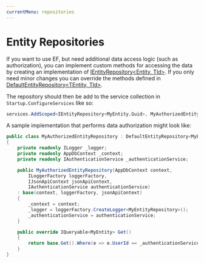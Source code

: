```yaml
---
currentMenu: repositories
---
```


# Entity Repositories

If you want to use EF, but need additional data access logic (such as authorization), you can implement custom methods for accessing the data by creating an implementation of 
[IEntityRepository&lt;Entity, TId&gt;](https://github.com/Research-Institute/json-api-dotnet-core/blob/master/src/JsonApiDotNetCore/Data/IEntityRepository.cs). If you only need minor changes you can override the 
methods defined in [DefaultEntityRepository&lt;TEntity, TId&gt;](https://github.com/Research-Institute/json-api-dotnet-core/blob/master/src/JsonApiDotNetCore/Data/DefaultEntityRepository.cs). 

The repository should then be
add to the service collection in `Startup.ConfigureServices` like so:

```csharp
services.AddScoped<IEntityRepository<MyEntity,Guid>, MyAuthorizedEntityRepository>();
```

A sample implementation that performs data authorization might look like:

```csharp
public class MyAuthorizedEntityRepository : DefaultEntityRepository<MyEntity>
{
    private readonly ILogger _logger;
    private readonly AppDbContext _context;
    private readonly IAuthenticationService _authenticationService;

    public MyAuthorizedEntityRepository(AppDbContext context,
        ILoggerFactory loggerFactory,
        IJsonApiContext jsonApiContext,
        IAuthenticationService authenticationService)
    : base(context, loggerFactory, jsonApiContext)
    { 
        _context = context;
        _logger = loggerFactory.CreateLogger<MyEntityRepository>();
        _authenticationService = authenticationService;
    }

    public override IQueryable<MyEntity> Get()
    {
        return base.Get().Where(e => e.UserId == _authenticationService.UserId);
    }
}
```
